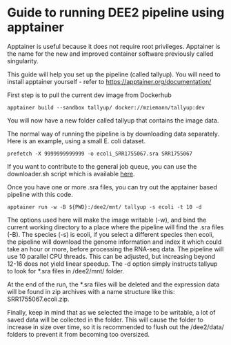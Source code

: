 # Guide to running DEE2 pipeline using apptainer

Apptainer is useful because it does not require root privileges.
Apptainer is the name for the new and improved container software previously called singularity.

This guide will help you set up the pipeline (called tallyup).
You will need to install apptainer yourself - refer to https://apptainer.org/documentation/

First step is to pull the current dev image from Dockerhub

```
apptainer build --sandbox tallyup/ docker://mziemann/tallyup:dev
```

You will now have a new folder called tallyup that contains the image data.

The normal way of running the pipeline is by downloading data separately.
Here is an example, using a small E. coli dataset.

```
prefetch -X 9999999999999 -o ecoli_SRR1755067.sra SRR1755067
```

If you want to contribute to the general job queue, you can use the downloader.sh script which is available [here](https://raw.githubusercontent.com/markziemann/dee2/refs/heads/master/pipeline/downloader.sh).

Once you have one or more .sra files, you can try out the apptainer based pipeline with this code.

```
apptainer run -w -B ${PWD}:/dee2/mnt/ tallyup -s ecoli -t 10 -d
```

The options used here will make the image writable (-w), and bind the current
working directory to a place where the pipeline will find the .sra files (-B).
The species (-s) is ecoli, if you select a different species then ecoli,
the pipeline will download the genome information and index it which could take
an hour or more, before processing the RNA-seq data.
The pipeline will use 10 parallel CPU threads.
This can be adjusted, but increasing beyond 12-16 does not yield linear speedup.
The -d option simply instructs tallyup to look for *.sra files in /dee2/mnt/
folder.

At the end of the run, the *.sra files will be deleted and the expression data will
be found in zip archives with a name structure like this: SRR1755067.ecoli.zip.

Finally, keep in mind that as we selected the image to be writable, a lot of saved
data will be collected in the folder.
This will cause the folder to increase in size over time, so it is recommended to
flush out the /dee2/data/ folders to prevent it from becoming too oversized.
